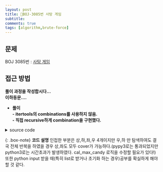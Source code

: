 ```yaml
---
layout: post
title: 📝BOJ-3085번 사탕 게임
subtitle: 
comments: true
tags: [algorithm,brute-force]
---
```



## 문제
BOJ 3085번 : [사탕 게임](https://www.acmicpc.net/problem/3085)  
## 접근 방법

**풀이 과정을 작성합시다...**    
**이하동문....**

- **풀이**  
  **- itertools의 combinations를 사용하지 않음.**  
  **- 직접 recursive하게 combination을 구현했다.**  
  
<details>
<summary>source code</summary>
<div markdown="1">

```python
##전체 candy list에서 연속된 행 혹은 열의 최대값을 구하는 함수
def cal_max_candy(candy, N):
    max_candy=0
    for row in range(N):
        row_cnt = []
        col_cnt = []
        queue = []
        for col in range(N):
            if not queue:
                queue.append((candy[row][col], candy[col][row]))
                row_cnt.append(1)
                col_cnt.append(1)
                max_candy=max(max_candy,1)
                continue

            row_prev, col_prev = queue.pop()
            if row_prev == candy[row][col]:
                current_cnt = row_cnt.pop()
                row_cnt.append(current_cnt+1)
                max_candy=max(max_candy,current_cnt+1)
            else:
                row_cnt.append(1)

            if col_prev == candy[col][row]:
                current_cnt = col_cnt.pop()
                col_cnt.append(current_cnt+1)
                max_candy=max(max_candy,current_cnt+1)
            else:
                col_cnt.append(1)

            queue.append((candy[row][col], candy[col][row]))
    return max_candy    

def swap_col(candy,row,col):
    candy[row][col],candy[row][col+1]=candy[row][col+1],candy[row][col]

def swap_row(candy,row,col):
    candy[row][col],candy[row+1][col]=candy[row+1][col],candy[row][col]

def solution(candy, N):
    answer=0
    for row in range(N):
        for col in range(N):
            ##오른쪽으로 탐색
            if col<N-1:
                swap_col(candy,row,col)
                answer=max(answer,cal_max_candy(candy,N))
                swap_col(candy,row,col)
            
            ##아래쪽으로 탐색
            if row<N-1:
                swap_row(candy,row,col)
                answer=max(answer,cal_max_candy(candy,N))
                swap_row(candy,row,col)
    
    print(answer)

from sys import stdin
N=int(stdin.readline())
candy = [list(stdin.readline().rstrip()) for _ in range(N)]
solution(candy, N)


```
<br>


</div>
</details>


<!-- {% include algorithm-solution.md %} -->
<!-- {% include BOJ-2309.md %} -->

{: .box-note}
**코드 설명**   인접한 부분은 상,하,좌,우 4개이지만 우,하 만 탐색하여도 결국 전체 반복을 하였을 경우 상,좌도 모두 cover가 가능하다.(pypy3로는 통과되었지만 python3로는 시간초과가 발생하였다. cal_max_candy 로직을 수정할 필요가 있다!)
또한 python input 받을 때(특히 list로 받거나 초기화 하는 경우)공부를 확실하게 해야 할 것 같다.


